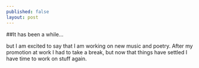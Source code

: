 ```yaml
---
published: false
layout: post
---
```

##It has been a while...

but I am excited to say that I am working on new music and poetry. After my promotion at work I had to take a break, but now that things have settled I have time to work on stuff again. 
